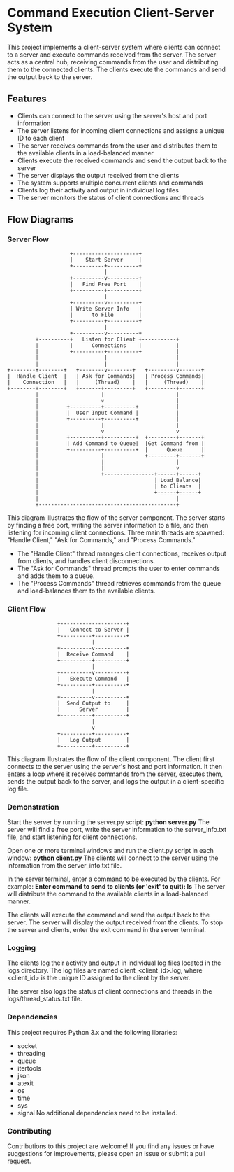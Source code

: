 # Command Execution Client-Server System
This project implements a client-server system where clients can connect to a server and execute commands received from the server. The server acts as a central hub, receiving commands from the user and distributing them to the connected clients. The clients execute the commands and send the output back to the server.

## Features
* Clients can connect to the server using the server's host and port information
* The server listens for incoming client connections and assigns a unique ID to each client
* The server receives commands from the user and distributes them to the available clients in a load-balanced manner
* Clients execute the received commands and send the output back to the server
* The server displays the output received from the clients
* The system supports multiple concurrent clients and commands
* Clients log their activity and output in individual log files
* The server monitors the status of client connections and threads

## Flow Diagrams
### Server Flow
```
                    +---------------------+
                    |    Start Server     |
                    +----------+----------+
                               |
                    +----------v----------+
                    |   Find Free Port    |
                    +----------+----------+
                               |
                    +----------v----------+
                    | Write Server Info   |
                    |      to File        |
                    +----------+----------+
                               |
                    +----------v----------+
         +----------+   Listen for Client +-----------+
         |          |      Connections    |           |
         |          +----------+----------+           |
         |                     |                      |
         |                     |                      |
+--------+--------+   +--------v--------+   +---------v-------+
|  Handle Client  |   | Ask for Commands|   | Process Commands|
|    Connection   |   |     (Thread)    |   |     (Thread)    |
+--------+--------+   +-------+---------+   +---------+-------+
         |                    |                       |
         |                    v                       |
         |         +----------+----------+            |
         |         |  User Input Command |            |
         |         +----------+----------+            |
         |                    |                       |
         |                    v                       v
         |         +----------+----------+  +---------+-------+
         |         | Add Command to Queue|  |Get Command from |
         |         +----------+----------+  |      Queue      |
         |                    |             +---------+-------+
         |                    |                       |
         |                    |                       v
         |                    +----------------+------+------+
         |                                     | Load Balance|
         |                                     | to Clients  |
         |                                     +------+------+
         |                                            |
         +--------------------------------------------+
```



This diagram illustrates the flow of the server component. The server starts by finding a free port, writing the server information to a file, and then listening for incoming client connections. Three main threads are spawned: "Handle Client," "Ask for Commands," and "Process Commands."

* The "Handle Client" thread manages client connections, receives output from clients, and handles client disconnections.
* The "Ask for Commands" thread prompts the user to enter commands and adds them to a queue.
* The "Process Commands" thread retrieves commands from the queue and load-balances them to the available clients.

### Client Flow

                    +---------------------+
                    |   Connect to Server |
                    +----------+----------+
                               |
                    +----------v----------+
                    |  Receive Command    |
                    +----------+----------+
                               |
                    +----------v----------+
                    |   Execute Command   |
                    +----------+----------+
                               |
                    +----------v----------+
                    |  Send Output to     |
                    |      Server         |
                    +----------+----------+
                               |
                               v
                    +----------+----------+
                    |   Log Output        |
                    +----------+----------+

This diagram illustrates the flow of the client component. The client first connects to the server using the server's host and port information. It then enters a loop where it receives commands from the server, executes them, sends the output back to the server, and logs the output in a client-specific log file.

### Demonstration
Start the server by running the server.py script: 
**python server.py**
The server will find a free port, write the server information to the server_info.txt file, and start listening for client connections.

Open one or more terminal windows and run the client.py script in each window:
**python client.py**
The clients will connect to the server using the information from the server_info.txt file.

In the server terminal, enter a command to be executed by the clients. For example:
**Enter command to send to clients (or 'exit' to quit): ls**
The server will distribute the command to the available clients in a load-balanced manner.

The clients will execute the command and send the output back to the server. The server will display the output received from the clients.
To stop the server and clients, enter the exit command in the server terminal.

### Logging
The clients log their activity and output in individual log files located in the logs directory. The log files are named client_<client_id>.log, where <client_id> is the unique ID assigned to the client by the server.

The server also logs the status of client connections and threads in the logs/thread_status.txt file.

### Dependencies
This project requires Python 3.x and the following libraries:

* socket
* threading
* queue
* itertools
* json
* atexit
* os
* time
* sys
* signal
No additional dependencies need to be installed.

### Contributing
Contributions to this project are welcome! If you find any issues or have suggestions for improvements, please open an issue or submit a pull request.


